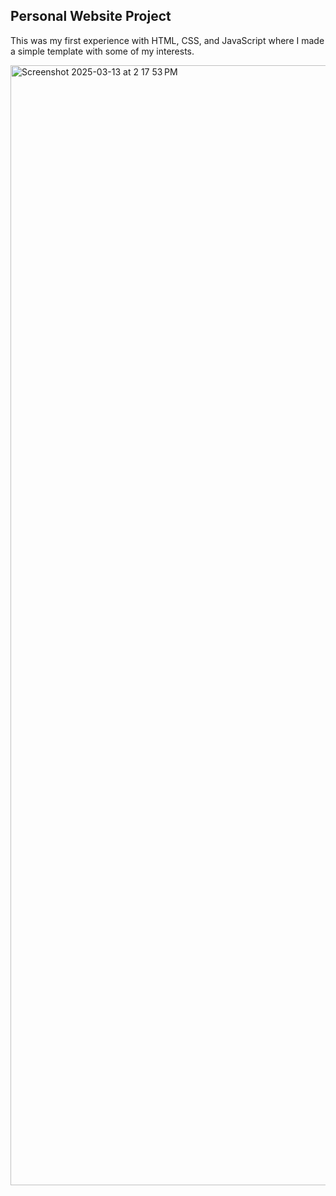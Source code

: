 ## Personal Website Project

This was my first experience with HTML, CSS, and JavaScript where I made a simple template with some of my interests. 

<img width="1792" alt="Screenshot 2025-03-13 at 2 17 53 PM" src="https://github.com/user-attachments/assets/eb86d63a-4894-4794-805a-800db166d498" />
